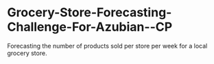 # Grocery-Store-Forecasting-Challenge-For-Azubian--CP
Forecasting the number of products sold per store per week for a local grocery store.
